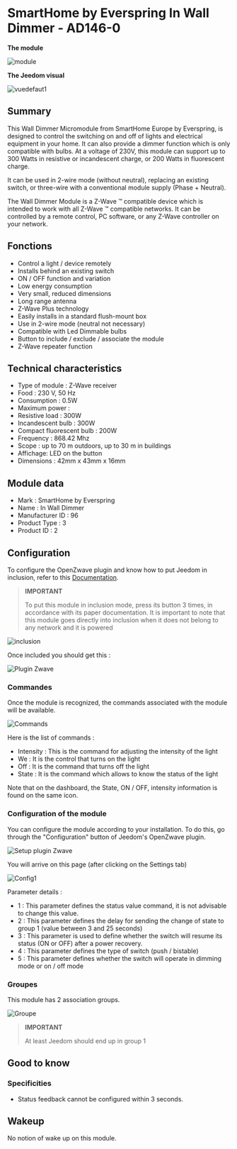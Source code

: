 # SmartHome by Everspring In Wall Dimmer - AD146-0

**The module**

![module](images/smarthomebyeverspring.AD146-0/module.jpg)

**The Jeedom visual**

![vuedefaut1](images/smarthomebyeverspring.AD146-0/vuedefaut1.jpg)

Summary
------

This Wall Dimmer Micromodule from SmartHome Europe by Everspring, is designed to control the switching on and off of lights and electrical equipment in your home. It can also provide a dimmer function which is only compatible with bulbs. At a voltage of 230V, this module can support up to 300 Watts in resistive or incandescent charge, or 200 Watts in fluorescent charge.

It can be used in 2-wire mode (without neutral), replacing an existing switch, or three-wire with a conventional module supply (Phase + Neutral).

The Wall Dimmer Module is a Z-Wave ™ compatible device which is intended to work with all Z-Wave ™ compatible networks. It can be controlled by a remote control, PC software, or any Z-Wave controller on your network.

Fonctions
---------

-   Control a light / device remotely
-   Installs behind an existing switch
-   ON / OFF function and variation
-   Low energy consumption
-   Very small, reduced dimensions
-   Long range antenna
-   Z-Wave Plus technology
-   Easily installs in a standard flush-mount box
-   Use in 2-wire mode (neutral not necessary)
-   Compatible with Led Dimmable bulbs
-   Button to include / exclude / associate the module
-   Z-Wave repeater function

Technical characteristics
---------------------------

-   Type of module : Z-Wave receiver
-   Food : 230 V, 50 Hz
-   Consumption : 0.5W
-   Maximum power :
-   Resistive load : 300W
-   Incandescent bulb : 300W
-   Compact fluorescent bulb : 200W
-   Frequency : 868.42 Mhz
-   Scope : up to 70 m outdoors, up to 30 m in buildings
-   Affichage: LED on the button
-   Dimensions : 42mm x 43mm x 16mm

Module data
-----------------

-   Mark : SmartHome by Everspring
-   Name : In Wall Dimmer
-   Manufacturer ID : 96
-   Product Type : 3
-   Product ID : 2

Configuration
-------------

To configure the OpenZwave plugin and know how to put Jeedom in inclusion, refer to this [Documentation](https://doc.jeedom.com/en_US/plugins/automation%20protocol/openzwave/).

> **IMPORTANT**
>
> To put this module in inclusion mode, press its button 3 times, in accordance with its paper documentation. It is important to note that this module goes directly into inclusion when it does not belong to any network and it is powered

![inclusion](images/smarthomebyeverspring.AD146-0/inclusion.jpg)

Once included you should get this :

![Plugin Zwave](images/smarthomebyeverspring.AD146-0/information.jpg)

### Commandes

Once the module is recognized, the commands associated with the module will be available.

![Commands](images/smarthomebyeverspring.AD146-0/commandes.jpg)

Here is the list of commands :

-   Intensity : This is the command for adjusting the intensity of the light
-   We : It is the control that turns on the light
-   Off : It is the command that turns off the light
-   State : It is the command which allows to know the status of the light

Note that on the dashboard, the State, ON / OFF, intensity information is found on the same icon.

### Configuration of the module

You can configure the module according to your installation. To do this, go through the "Configuration" button of Jeedom's OpenZwave plugin.

![Setup plugin Zwave](images/plugin/bouton_configuration.jpg)

You will arrive on this page (after clicking on the Settings tab)

![Config1](images/smarthomebyeverspring.AD146-0/config1.jpg)

Parameter details :

-   1 : This parameter defines the status value command, it is not advisable to change this value.
-   2 : This parameter defines the delay for sending the change of state to group 1 (value between 3 and 25 seconds)
-   3 : This parameter is used to define whether the switch will resume its status (ON or OFF) after a power recovery.
-   4 : This parameter defines the type of switch (push / bistable)
-   5 : This parameter defines whether the switch will operate in dimming mode or on / off mode

### Groupes

This module has 2 association groups.

![Groupe](images/smarthomebyeverspring.AD146-0/groupe.jpg)

> **IMPORTANT**
>
> At least Jeedom should end up in group 1

Good to know
------------

### Specificities

-   Status feedback cannot be configured within 3 seconds.

Wakeup
------

No notion of wake up on this module.
